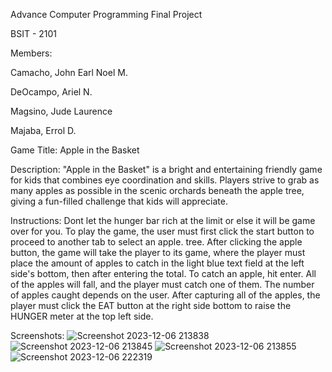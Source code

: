 Advance Computer Programming Final Project

BSIT - 2101


Members:

Camacho, John Earl Noel M.

DeOcampo, Ariel N.

Magsino, Jude Laurence

Majaba, Errol D.



Game Title: Apple in the Basket

Description:
"Apple in the Basket" is a bright and entertaining friendly game for kids that combines eye coordination and skills. Players strive to grab as many apples as possible in the scenic orchards beneath the apple tree, giving a fun-filled challenge that kids will appreciate.


Instructions:
Dont let the hunger bar rich at the limit or else it will be game over for you. To play the game, the user must first click the start button to proceed to another tab to select an apple.  tree. After clicking the apple button, the game will take the player to its game, where the player must place the amount of apples to catch in the light blue text field at the left side's bottom, then after entering the total. To catch an apple, hit enter. All of the apples will fall, and the player must catch one of them. The number of apples caught depends on the user. After capturing all of the apples, the player must click the EAT button at the right side bottom to raise the HUNGER meter at the top left side.


Screenshots:
![Screenshot 2023-12-06 213838](https://github.com/Errol26/Project/assets/153089453/b8f7f0db-57f2-40da-9192-ad6132045de1)
![Screenshot 2023-12-06 213845](https://github.com/Errol26/Project/assets/153089453/e2567ca0-8697-4ec4-b349-93564cade0cc)
![Screenshot 2023-12-06 213855](https://github.com/Errol26/Project/assets/153089453/b7cdf98f-bd0a-48d2-960c-d95b4a3f4640)
![Screenshot 2023-12-06 222319](https://github.com/Errol26/Project/assets/153089453/6ade4807-bf20-469a-9158-e4c402b24f93)
